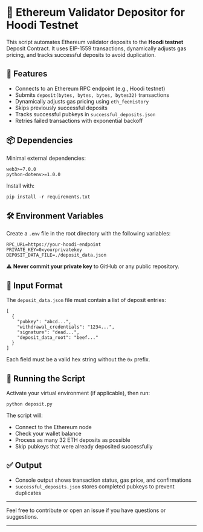 
# 🦉 Ethereum Validator Depositor for Hoodi Testnet

This script automates Ethereum validator deposits to the **Hoodi testnet** Deposit Contract. It uses EIP-1559 transactions, dynamically adjusts gas pricing, and tracks successful deposits to avoid duplication.

## 🔧 Features

* Connects to an Ethereum RPC endpoint (e.g., Hoodi testnet)
* Submits `deposit(bytes, bytes, bytes, bytes32)` transactions
* Dynamically adjusts gas pricing using `eth_feeHistory`
* Skips previously successful deposits
* Tracks successful pubkeys in `successful_deposits.json`
* Retries failed transactions with exponential backoff

## 📦 Dependencies

Minimal external dependencies:

```
web3>=7.0.0  
python-dotenv>=1.0.0
```

Install with:

```
pip install -r requirements.txt
```

## 🛠️ Environment Variables

Create a `.env` file in the root directory with the following variables:

```
RPC_URL=https://your-hoodi-endpoint  
PRIVATE_KEY=0xyourprivatekey  
DEPOSIT_DATA_FILE=./deposit_data.json
```

⚠️ **Never commit your private key** to GitHub or any public repository.

## 📁 Input Format

The `deposit_data.json` file must contain a list of deposit entries:

```
[
  {
    "pubkey": "abcd...",
    "withdrawal_credentials": "1234...",
    "signature": "dead...",
    "deposit_data_root": "beef..."
  }
]
```

Each field must be a valid hex string without the `0x` prefix.

## 🚀 Running the Script

Activate your virtual environment (if applicable), then run:

```
python deposit.py
```

The script will:

* Connect to the Ethereum node
* Check your wallet balance
* Process as many 32 ETH deposits as possible
* Skip pubkeys that were already deposited successfully

## ✅ Output

* Console output shows transaction status, gas price, and confirmations
* `successful_deposits.json` stores completed pubkeys to prevent duplicates

---

Feel free to contribute or open an issue if you have questions or suggestions.

---

